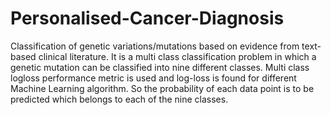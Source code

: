 # Personalised-Cancer-Diagnosis
Classification of genetic variations/mutations based on evidence from text-based clinical literature. It is a multi class classification problem in which a genetic mutation can be classified into nine different classes. Multi class logloss performance metric is used and log-loss is found for different Machine Learning algorithm. So the probability of each data point is to be predicted which belongs to each of the nine classes.
